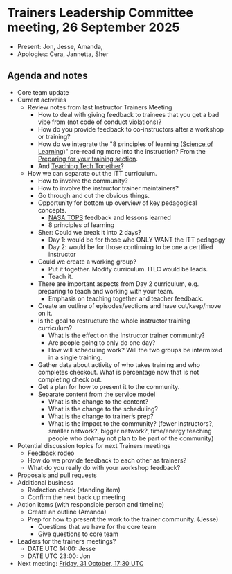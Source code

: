 # Trainers Leadership Committee meeting, 26 September 2025

- Present: Jon, Jesse, Amanda, 
- Apologies: Cera, Jannetta, Sher

## Agenda and notes
- Core team update
- Current activities
	- Review notes from last Instructor Trainers Meeting
		- How to deal with giving feedback to trainees that you get a bad vibe from (not code of conduct violations)?
		- How do you provide feedback to co-instructors after a workshop or training?
		- How do we integrate the "8 principles of learning ([Science of Learning](https://carpentries.github.io/instructor-training/files/papers/science-of-learning-2015.pdf))" pre-reading more into the instruction? From the [Preparing for your training section](https://carpentries.github.io/instructor-training/instructor/index.html#preparing-for-your-training).
		- And [Teaching Tech Together](https://teachtogether.tech/en/index.html)?
	- How we can separate out the ITT curriculum.
		- How to involve the community?
		- How to involve the instructor trainer maintainers?
		- Go through and cut the obvious things.
		- Opportunity for bottom up overview of key pedagogical concepts.
			- [NASA TOPS](https://github.com/opensciency/Transform-to-Open-Science-2024) feedback and lessons learned
			- 8 principles of learning
		- Sher: Could we break it into 2 days?
			- Day 1: would be for those who ONLY WANT the ITT pedagogy
			- Day 2: would be for those continuing to be one a certified instructor
		- Could we create a working group?
			- Put it together. Modify curriculum. ITLC would be leads.
			- Teach it.
		- There are important aspects from Day 2 curriculum, e.g. preparing to teach and working with your team.
			- Emphasis on teaching together and teacher feedback.
		- Create an outline of episodes/sections and have cut/keep/move on it.
		- Is the goal to restructure the whole instructor training curriculum?
			- What is the effect on the Instructor trainer community?
			- Are people going to only do one day?
			- How will scheduling work? Will the two groups be intermixed in a single training.
		- Gather data about activity of who takes training and who completes checkout. What is percentage now that is not completing check out.
		- Get a plan for how to present it to the community.
		- Separate content from the service model
			- What is the change to the content?
			- What is the change to the scheduling?
			- What is the change to trainer’s prep?
			- What is the impact to the community? (fewer instructors?, smaller network?, bigger network?, time/energy teaching people who do/may not plan to be part of the community) 
- Potential discussion topics for next Trainers meetings
	- Feedback rodeo
	- How do we provide feedback to each other as trainers?
	- What do you really do with your workshop feedback?
- Proposals and pull requests
- Additional business
	- Redaction check (standing item)
	- Confirm the next back up meeting 
- Action items (with responsible person and timeline)
	- Create an outline (Amanda)
	- Prep for how to present the work to the trainer community. (Jesse)
		- Questions that we have for the core team
		- Give questions to core team
- Leaders for the trainers meetings?
	- DATE UTC 14:00: Jesse
	- DATE UTC 23:00: Jon
- Next meeting: [Friday, 31 October, 17:30 UTC](https://www.timeanddate.com/worldclock/fixedtime.html?iso=20251031T1730)
